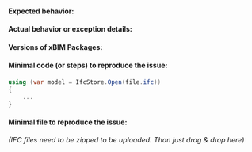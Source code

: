 #### Expected behavior:


#### Actual behavior or exception details:


#### Versions of xBIM Packages:


#### Minimal code (or steps) to reproduce the issue:
```cs
using (var model = IfcStore.Open(file.ifc))
{
    ...
}
```

#### Minimal file to reproduce the issue:
*(IFC files need to be zipped to be uploaded. Than just drag & drop here)*
